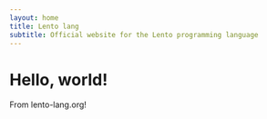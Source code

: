 ```yaml
---
layout: home
title: Lento lang
subtitle: Official website for the Lento programming language
---
```


# Hello, world!
From lento-lang.org!
